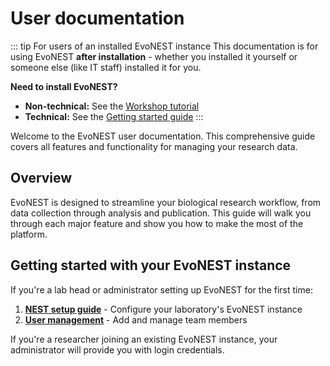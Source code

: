 # User documentation

::: tip For users of an installed EvoNEST instance
This documentation is for using EvoNEST **after installation** - whether you installed it yourself or someone else (like IT staff) installed it for you.

**Need to install EvoNEST?**
- **Non-technical:** See the [Workshop tutorial](/workshop/)
- **Technical:** See the [Getting started guide](/getting-started/)
:::

Welcome to the EvoNEST user documentation. This comprehensive guide covers all features and functionality for managing your research data.

## Overview

EvoNEST is designed to streamline your biological research workflow, from data collection through analysis and publication. This guide will walk you through each major feature and show you how to make the most of the platform.

## Getting started with your EvoNEST instance

If you're a lab head or administrator setting up EvoNEST for the first time:

1. **[NEST setup guide](/user-docs/nest-setup)** - Configure your laboratory's EvoNEST instance
2. **[User management](/user-docs/user-management)** - Add and manage team members

If you're a researcher joining an existing EvoNEST instance, your administrator will provide you with login credentials.